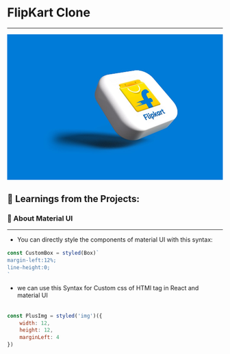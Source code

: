 # FlipKart Clone
__________________________

![logo](https://github.com/RahulBisht001/FlipKart_Clone/blob/main/Filpkart%20Img.jpg)


## 🎯 Learnings from the Projects:

 ### 📌 About Material UI
 __________________________
* You can directly style the components of material UI with this syntax:
```javascript
const CustomBox = styled(Box)`
margin-left:12%;
line-height:0;
`
```

* we can use this Syntax for Custom css of HTMl tag in React and material UI


```javascript

const PlusImg = styled('img')({
    width: 12,
    height: 12,
    marginLeft: 4
})
```

